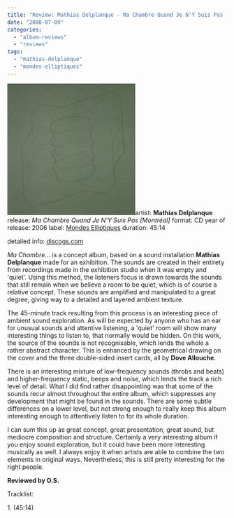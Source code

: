 ```yaml
---
title: "Review: Mathias Delplanque - Ma Chambre Quand Je N'Y Suis Pas [Montréal] (2006)"
date: "2008-07-09"
categories: 
  - "album-reviews"
  - "reviews"
tags: 
  - "mathias-delplanque"
  - "mondes-elliptiques"
---
```


[![](images/cover3.jpg "delplanque_chambre")](http://www.eveningoflight.nl/wordpress/wp-content/uploads/2010/02/cover3.jpg)artist: **Mathias Delplanque** release: _Ma Chambre Quand Je N'Y Suis Pas \[Montréal\]_ format: CD year of release: 2006 label: [Mondes Elliptiques](http://www.angle-rec.net/mondes) duration: 45:14

detailed info: [discogs.com](http://www.discogs.com/Mathias-Delplanque-Ma-Chambre-Quand-Je-NY-Suis-Pas-Montr%C3%A9al/release/744632)

_Ma Chambre..._ is a concept album, based on a sound installation **Mathias Delplanque** made for an exhibition. The sounds are created in their entirety from recordings made in the exhibition studio when it was empty and 'quiet'. Using this method, the listeners focus is drawn towards the sounds that still remain when we believe a room to be quiet, which is of course a relative concept. These sounds are amplified and manipulated to a great degree, giving way to a detailed and layered ambient texture.

The 45-minute track resulting from this process is an interesting piece of ambient sound exploration. As will be expected by anyone who has an ear for unusual sounds and attentive listening, a 'quiet' room will show many interesting things to listen to, that normally would be hidden. On this work, the source of the sounds is not recognisable, which lends the whole a rather abstract character. This is enhanced by the geometrical drawing on the cover and the three double-sided insert cards, all by **Dove Allouche**.

There is an interesting mixture of low-frequency sounds (throbs and beats) and higher-frequency static, beeps and noise, which lends the track a rich level of detail. What I did find rather disappointing was that some of the sounds recur almost throughout the entire album, which suppresses any development that might be found in the sounds. There are some subtle differences on a lower level, but not strong enough to really keep this album interesting enough to attentively listen to for its whole duration.

I can sum this up as great concept, great presentation, great sound, but mediocre composition and structure. Certainly a very interesting album if you enjoy sound exploration, but it could have been more interesting musically as well. I always enjoy it when artists are able to combine the two elements in original ways. Nevertheless, this is still pretty interesting for the right people.

**Reviewed by O.S.**

Tracklist:

1\. (45:14)
